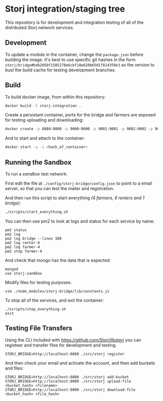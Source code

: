 Storj integration/staging tree
==============================

This repository is for development and integration testing of all of the distributed Storj network services.

## Development

To update a module in the container, change the `package.json` before building the image. It's best to use specific git hashes in the form `storj/bridge#bd62050f1585278e6cbf18e620b6501f814359e3` as the version to bust the build cache for testing development branches.

## Build

To build docker image, from within this repository:


```bash
docker build -t storj-integration .
```

Create a persistant container, ports for the bridge and farmers are exposed for testing uploading and downloading:

```bash
docker create -p 8080:8080 -p 9000:9000 -p 9001:9001 -p 9002:9002 -p 9003:9003 -p 9004:9004 -p 9005:9005 -p 9006:9006 -p 9007:9007 -p 9008:9008 -p 9009:9009 -p 9010:9010 -p 9011:9011 -p 9012:9012 -p 9013:9013 -p 9014:9014 -p 9015:9015 -p 9016:9016 -t -i storj-integration bash
```

And to start and attach to the container:

```bash
docker start -a -i <hash_of_container>
```

## Running the Sandbox

To run a *sandbox* test network:

First edit the file at `./config/storj-bridge/config.json` to point to a
email server, so that you can test the mailer and registration.

And then run this script to start everything *(4 farmers, 6 renters and 1 bridge)*:
```bash
./scripts/start_everything.sh
```

You can then use pm2 to look at logs and status for each service by name:
```
pm2 status
pm2 log
pm2 log bridge --lines 100
pm2 log renter-6
pm2 log farmer-4
pm2 stop farmer-4
```

And check that mongo has the data that is expected:
```
mongod
use storj-sandbox
```

Modify files for testing purposes:
```
vim ./node_modules/storj-bridge/lib/constants.js
```

To stop all of the services, and exit the container:
```
./scripts/stop_everything.sh
exit
```

## Testing File Transfers

Using the CLI included with https://github.com/Storj/libstorj you can registeer and transfer files for development and testing.

```
STORJ_BRIDGE=http://localhost:8080 ./src/storj register
```

And then check your email and activate the account, and then add buckets and files:

```
STORJ_BRIDGE=http://localhost:8080 ./src/storj add-bucket
STORJ_BRIDGE=http://localhost:8080 ./src/storj upload-file <bucket_hash> <filename>
STORJ_BRIDGE=http://localhost:8080 ./src/storj download-file <bucket_hash> <file_hash>
```
